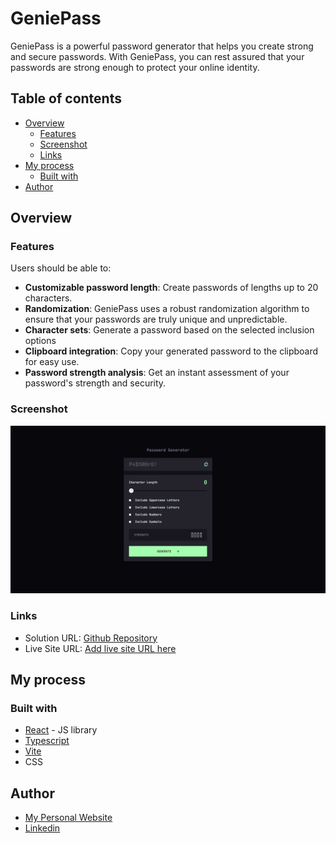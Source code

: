 # GeniePass

GeniePass is a powerful password generator that helps you create strong and secure passwords. With GeniePass, you can rest assured that your passwords are strong enough to protect your online identity.

## Table of contents

- [Overview](#overview)
  - [Features](#features)
  - [Screenshot](#screenshot)
  - [Links](#links)
- [My process](#my-process)
  - [Built with](#built-with)
- [Author](#author)

## Overview

### Features

Users should be able to:

- **Customizable password length**: Create passwords of lengths up to 20 characters.
- **Randomization**: GeniePass uses a robust randomization algorithm to ensure that your passwords are truly unique and unpredictable.
- **Character sets**: Generate a password based on the selected inclusion options
- **Clipboard integration**: Copy your generated password to the clipboard for easy use.
- **Password strength analysis**: Get an instant assessment of your password's strength and security.

### Screenshot

![GeniePass screenshot](image.png)

### Links

- Solution URL: [Github Repository](https://github.com/simokitkat/Password-generator-app)
- Live Site URL: [Add live site URL here](https://your-live-site-url.com)

## My process

### Built with

- [React](https://reactjs.org/) - JS library
- [Typescript](https://www.typescriptlang.org/)
- [Vite](https://vitejs.dev/)
- CSS

## Author

- [My Personal Website](https://islam-soliman.netlify.app/)
- [Linkedin](https://www.linkedin.com/in/islamsoliman92)
